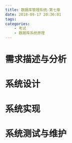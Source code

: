 ```yaml
---
title: 数据库管理系统-第七章
date: 2018-09-17 20:36:01
tags:
categories:
    - 考试
    - 数据库系统原理
---
```


# 需求描述与分析

# 系统设计

# 系统实现

# 系统测试与维护